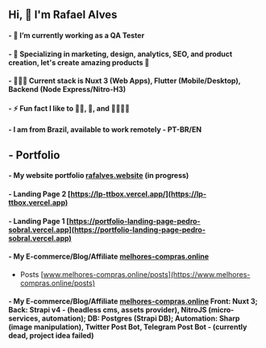 ## Hi, 👋 I'm Rafael Alves 

#### - 🔭 I’m currently working as a QA Tester
#### - 🌱 Specializing in marketing, design, analytics, SEO, and product creation, let's create amazing products 🚀
#### - 👷🏽‍♂️ Current stack is Nuxt 3 (Web Apps), Flutter (Mobile/Desktop), Backend (Node Express/Nitro-H3)
#### - ⚡ Fun fact I like to 💪🏽, 🎸, and 👨🏽‍🍳🥖

#### - I am from Brazil, available to work remotely - PT-BR/EN

## - Portfolio 
#### - My website portfolio [rafalves.website](http://www.rafalves.website) (in progress) 
#### - Landing Page 2 [https://lp-ttbox.vercel.app/](https://lp-ttbox.vercel.app) 
#### - Landing Page 1 [https://portfolio-landing-page-pedro-sobral.vercel.app](https://portfolio-landing-page-pedro-sobral.vercel.app) 
#### - My E-commerce/Blog/Affiliate [melhores-compras.online](http://www.melhores-compras.online)
  - Posts  [www.melhores-compras.online/posts](https://www.melhores-compras.online/posts)


#### - My E-commerce/Blog/Affiliate [melhores-compras.online](http://www.melhores-compras.online) Front: Nuxt 3; Back: Strapi v4 - (headless cms, assets provider), NitroJS (micro-services, automation); DB: Postgres (Strapi DB); Automation: Sharp (image manipulation), Twitter Post Bot, Telegram Post Bot - (currently dead, project idea failed) 
